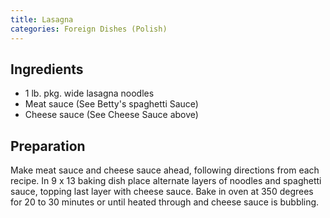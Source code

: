 ```yaml
---
title: Lasagna
categories: Foreign Dishes (Polish)
---
```


## Ingredients

- 1 lb. pkg. wide lasagna noodles
- Meat sauce (See Betty's spaghetti Sauce)
- Cheese sauce (See Cheese Sauce above)

## Preparation

Make meat sauce and cheese sauce ahead, following directions from each recipe.  In 9 x 13 baking dish place alternate layers of noodles and spaghetti sauce, topping last layer with cheese sauce.  Bake in oven at 350 degrees for 20 to 30 minutes or until heated through and cheese sauce is bubbling.

